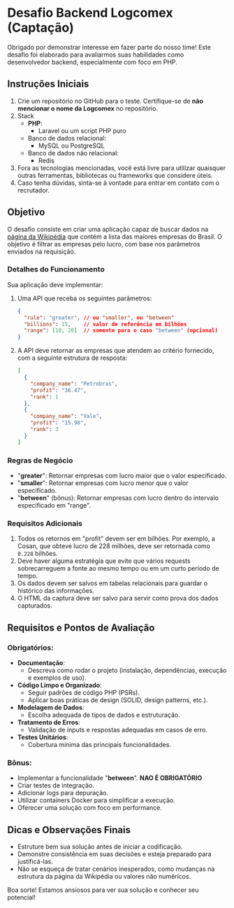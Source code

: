 # Desafio Backend Logcomex (Captação)

Obrigado por demonstrar interesse em fazer parte do nosso time! Este desafio foi elaborado para avaliarmos suas habilidades como desenvolvedor backend, especialmente com foco em PHP.

## Instruções Iniciais
1. Crie um repositório no GitHub para o teste. Certifique-se de **não mencionar o nome da Logcomex** no repositório.
2. Stack
    - **PHP**:
      - Laravel ou um script PHP puro
    - Banco de dados relacional:
      - MySQL ou PostgreSQL
    - Banco de dados não relacional:
      - Redis
3. Fora as tecnologias mencionadas, você está livre para utilizar quaisquer outras ferramentas, bibliotecas ou frameworks que considere úteis.
4. Caso tenha dúvidas, sinta-se à vontade para entrar em contato com o recrutador.

## Objetivo
O desafio consiste em criar uma aplicação capaz de buscar dados na [página da Wikipédia](https://pt.wikipedia.org/wiki/Lista_das_maiores_empresas_do_Brasil) que contém a lista das maiores empresas do Brasil. O objetivo é filtrar as empresas pelo lucro, com base nos parâmetros enviados na requisição.

### Detalhes do Funcionamento
Sua aplicação deve implementar:
1. Uma API que receba os seguintes parâmetros:
   ```json
   {
     "rule": "greater", // ou "smaller", ou "between"
     "billions": 15,    // valor de referência em bilhões
     "range": [10, 20]  // somente para o caso "between" (opcional)
   }
   ```
2. A API deve retornar as empresas que atendem ao critério fornecido, com a seguinte estrutura de resposta:
   ```json
   [
     {
       "company_name": "Petrobras",
       "profit": "36.47",
       "rank": 1
     },
     {
       "company_name": "Vale",
       "profit": "15.98",
       "rank": 3
     }
   ]
   ```

### Regras de Negócio
- "**greater**": Retornar empresas com lucro maior que o valor especificado.
- "**smaller**": Retornar empresas com lucro menor que o valor especificado.
- "**between**" (bônus): Retornar empresas com lucro dentro do intervalo especificado em "range".

### Requisitos Adicionais
1. Todos os retornos em "profit" devem ser em bilhões. Por exemplo, a Cosan, que obteve lucro de 228 milhões, deve ser retornada como `0.228` bilhões.
2. Deve haver alguma estratégia que evite que vários requests sobrecarreguem a fonte ao mesmo tempo ou em um curto período de tempo.
3. Os dados devem ser salvos em tabelas relacionais para guardar o histórico das informações.
4. O HTML da captura deve ser salvo para servir como prova dos dados capturados.

## Requisitos e Pontos de Avaliação
### Obrigatórios:
- **Documentação**:
  - Descreva como rodar o projeto (instalação, dependências, execução e exemplos de uso).
- **Código Limpo e Organizado**:
  - Seguir padrões de código PHP (PSRs).
  - Aplicar boas práticas de design (SOLID, design patterns, etc.).
- **Modelagem de Dados**:
  - Escolha adequada de tipos de dados e estruturação.
- **Tratamento de Erros**:
  - Validação de inputs e respostas adequadas em casos de erro.
- **Testes Unitários**:
  - Cobertura mínima das principais funcionalidades.

### Bônus:
- Implementar a funcionalidade "**between**". **NAO É OBRIGATÓRIO**
- Criar testes de integração.
- Adicionar logs para depuração.
- Utilizar containers Docker para simplificar a execução.
- Oferecer uma solução com foco em performance.

## Dicas e Observações Finais
- Estruture bem sua solução antes de iniciar a codificação.
- Demonstre consistência em suas decisões e esteja preparado para justificá-las.
- Não se esqueça de tratar cenários inesperados, como mudanças na estrutura da página da Wikipédia ou valores não numéricos.

Boa sorte! Estamos ansiosos para ver sua solução e conhecer seu potencial!

